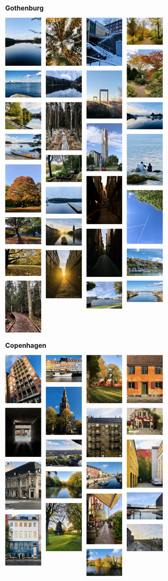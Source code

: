 <head>
  <meta charset="UTF-8">
  <meta name="viewport" content="width=device-width, initial-scale=1.0">
  <title>Image Gallery</title>
  <link rel="stylesheet" href="https://cdnjs.cloudflare.com/ajax/libs/lightgallery/2.7.1/css/lightgallery.min.css">
  <script src="https://cdnjs.cloudflare.com/ajax/libs/lightgallery/2.7.1/lightgallery.min.js"></script>
  <link rel="stylesheet" href="https://cdnjs.cloudflare.com/ajax/libs/lightgallery/2.7.1/css/lg-fullscreen.min.css">
  <script src="https://cdnjs.cloudflare.com/ajax/libs/lightgallery/2.7.1/plugins/lg-fullscreen.min.js"></script>

</head>

<body>

<style>
  .gallery {
    column-count: 4;
    column-gap: 15px;

  }
  .gallery img {
    width: 100%;
    display: block;
    margin-bottom: 15px;
  }
  img {
pointer-events: none;
  }
</style>

<a data-pin-do="embedBoard" data-pin-board-width="400" data-pin-scale-height="240" data-pin-scale-width="80" href="https://www.pinterest.com/j22kar/morphine/"></a>

<h2> Gothenburg</h2> 

<div class="gallery" id="gotgallery">
<a href="photos/gothenburg/got_1.webp">
  <img src="photos/gothenburg/got_1.webp" alt="Gothenburg_image_1">
</a>
<a href="photos/gothenburg/got_2.webp">
  <img src="photos/gothenburg/got_2.webp" alt="Gothenburg_image_2">
</a>
<a href="photos/gothenburg/got_3.webp">
  <img src="photos/gothenburg/got_3.webp" alt="Gothenburg_image_3">
</a>
<a href="photos/gothenburg/got_4.webp">
  <img src="photos/gothenburg/got_4.webp" alt="Gothenburg_image_4">
</a>
<a href="photos/gothenburg/got_5.webp">
  <img src="photos/gothenburg/got_5.webp" alt="Gothenburg_image_5">
</a>
<a href="photos/gothenburg/got_6.webp">
  <img src="photos/gothenburg/got_6.webp" alt="Gothenburg_image_6">
</a>
<a href="photos/gothenburg/got_7.webp">
  <img src="photos/gothenburg/got_7.webp" alt="Gothenburg_image_7">
</a>
<a href="photos/gothenburg/got_8.webp">
  <img src="photos/gothenburg/got_8.webp" alt="Gothenburg_image_8">
</a>
<a href="photos/gothenburg/got_9.webp">
  <img src="photos/gothenburg/got_9.webp" alt="Gothenburg_image_9">
</a>
<a href="photos/gothenburg/got_10.webp">
  <img src="photos/gothenburg/got_10.webp" alt="Gothenburg_image_10">
</a>
<a href="photos/gothenburg/got_11.webp">
  <img src="photos/gothenburg/got_11.webp" alt="Gothenburg_image_11">
</a>
<a href="photos/gothenburg/got_12.webp">
  <img src="photos/gothenburg/got_12.webp" alt="Gothenburg_image_12">
</a>
<a href="photos/gothenburg/got_13.webp">
  <img src="photos/gothenburg/got_13.webp" alt="Gothenburg_image_13">
</a>
<a href="photos/gothenburg/got_14.webp">
  <img src="photos/gothenburg/got_14.webp" alt="Gothenburg_image_14">
</a>
<a href="photos/gothenburg/got_15.webp">
  <img src="photos/gothenburg/got_15.webp" alt="Gothenburg_image_15">
</a>
<a href="photos/gothenburg/got_16.webp">
  <img src="photos/gothenburg/got_16.webp" alt="Gothenburg_image_16">
</a>
<a href="photos/gothenburg/got_17.webp">
  <img src="photos/gothenburg/got_17.webp" alt="Gothenburg_image_17">
</a>
<a href="photos/gothenburg/got_18.webp">
  <img src="photos/gothenburg/got_18.webp" alt="Gothenburg_image_18">
</a>
<a href="photos/gothenburg/got_19.webp">
  <img src="photos/gothenburg/got_19.webp" alt="Gothenburg_image_19">
</a>
<a href="photos/gothenburg/got_20.webp">
  <img src="photos/gothenburg/got_20.webp" alt="Gothenburg_image_20">
</a>
<a href="photos/gothenburg/got_21.webp">
  <img src="photos/gothenburg/got_21.webp" alt="Gothenburg_image_21">
</a>
<a href="photos/gothenburg/got_22.webp">
  <img src="photos/gothenburg/got_22.webp" alt="Gothenburg_image_22">
</a>
<a href="photos/gothenburg/got_23.webp">
  <img src="photos/gothenburg/got_23.webp" alt="Gothenburg_image_23">
</a>
<a href="photos/gothenburg/got_24.webp">
  <img src="photos/gothenburg/got_24.webp" alt="Gothenburg_image_24">
</a>
<a href="photos/gothenburg/got_25.webp">
  <img src="photos/gothenburg/got_25.webp" alt="Gothenburg_image_25">
</a>
<a href="photos/gothenburg/got_26.webp">
  <img src="photos/gothenburg/got_26.webp" alt="Gothenburg_image_26">
</a>
<a href="photos/gothenburg/got_27.webp">
  <img src="photos/gothenburg/got_27.webp" alt="Gothenburg_image_27">
</a>
<a href="photos/gothenburg/got_28.webp">
  <img src="photos/gothenburg/got_28.webp" alt="Gothenburg_image_28">
</a>
</div>

<h2> Copenhagen</h2> 

<div class="gallery" id="cphgallery">
  <a href="photos/copenhagen/cph_1.webp">
    <img src="photos/copenhagen/cph_1.webp" alt="Copenhagen_image_1">
  </a>
  <a href="photos/copenhagen/cph_2.webp">
    <img src="photos/copenhagen/cph_2.webp" alt="Copenhagen_image_2">
  </a>
  <a href="photos/copenhagen/cph_3.webp">
  <img src="photos/copenhagen/cph_3.webp" alt="Copenhagen_image_3"  />
</a>
<a href="photos/copenhagen/cph_4.webp">
  <img src="photos/copenhagen/cph_4.webp" alt="Copenhagen_image_4"  />
</a>
<a href="photos/copenhagen/cph_5.webp">
  <img src="photos/copenhagen/cph_5.webp" alt="Nyhaven"  />
</a>
<a href="photos/copenhagen/cph_6.webp">
  <img src="photos/copenhagen/cph_6.webp" alt="Church of Our Savior"  />
</a>
<a href="photos/copenhagen/cph_7.webp">
  <img src="photos/copenhagen/cph_7.webp" alt="City view from top of Church of Our Savior"  />
</a>
<a href="photos/copenhagen/cph_8.webp">
  <img src="photos/copenhagen/cph_8.webp" alt="Copenhagen_image_8"  />
</a>
<a href="photos/copenhagen/cph_9.webp">
  <img src="photos/copenhagen/cph_9.webp" alt="Copenhagen_image_9"  />
</a>
<a href="photos/copenhagen/cph_10.webp">
  <img src="photos/copenhagen/cph_10.webp" alt="Copenhagen_image_10"  />
</a>
<a href="photos/copenhagen/cph_11.webp">
  <img src="photos/copenhagen/cph_11.webp" alt="Copenhagen_image_11"  />
</a>
<a href="photos/copenhagen/cph_12.webp">
  <img src="photos/copenhagen/cph_12.webp" alt="Copenhagen_image_12"  />
</a>
<a href="photos/copenhagen/cph_13.webp">
  <img src="photos/copenhagen/cph_13.webp" alt="Copenhagen_image_13"  />
</a>
<a href="photos/copenhagen/cph_14.webp">
  <img src="photos/copenhagen/cph_14.webp" alt="Copenhagen_image_14"  />
</a>
<a href="photos/copenhagen/cph_15.webp">
  <img src="photos/copenhagen/cph_15.webp" alt="Copenhagen_image_15"  />
</a>
  <a href="photos/copenhagen/cph_16.webp">
  <img src="photos/copenhagen/cph_16.webp" alt="Copenhagen_image_16"  />
</a>
  <a href="photos/copenhagen/cph_17.webp">
  <img src="photos/copenhagen/cph_17.webp" alt="Copenhagen_image_17"  />
</a>
  <a href="photos/copenhagen/cph_18.webp">
  <img src="photos/copenhagen/cph_18.webp" alt="Copenhagen_image_18"  />
</a>
 <a>
   <img src="photos/copenhagen/cph_19.webp" alt="Copenhagen_image_19"  />
</a>
  <!-- More images -->
</div>

  <script>
  document.querySelectorAll('.gallery').forEach(gallery => {
  lightGallery(gallery, { download: false });
  });

    const images = document.querySelectorAll('.gallery img');
    images.forEach(img => {
    img.addEventListener('contextmenu', (e) => e.preventDefault());
  });

    const links = document.querySelectorAll('.gallery a');
    links.forEach(link => {
    link.addEventListener('contextmenu', (e) => e.preventDefault());
    });
  </script>

  <script
    type="text/javascript"
    async defer
    src="//assets.pinterest.com/js/pinit.js"
></script>
  
  </body>
